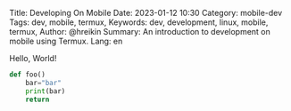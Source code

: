 Title: Developing On Mobile
Date: 2023-01-12 10:30
Category: mobile-dev
Tags: dev, mobile, termux,
Keywords: dev, development, linux, mobile, termux,
Author: @hreikin
Summary: An introduction to development on mobile using Termux.
Lang: en

Hello, World!


```python
def foo()
    bar="bar"
    print(bar)
    return
```